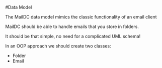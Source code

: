 #Data Model

The MailDC data model mimics the classic functionality of an email client

MailDC should be able to handle emails that you store in folders.

It should be that simple, no need for a complicated UML schema!

In an OOP approach we should create two classes:

 - Folder
 - Email

